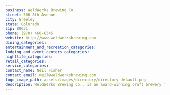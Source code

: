 ```yaml
---
business: WeldWerks Brewing Co.
street: 508 8th Avenue
city: Greeley
state: Colorado
zip: 80631
phone: (970) 460-6345
website: http://www.weldwerksbrewing.com
dining_categories: 
entertainment_and_recreation_categories: 
lodging_and_event_centers_categories: 
nightlife_categories: 
retail_categories: 
service_categories: 
contact_name: Neil Fisher
contact_email: neil@weldwerksbrewing.com
logo_image_path: assets/images/directory/directory-default.png
description: WeldWerks Brewing Co., is an award-winning craft brewery focused on bringing people together over well-crafted, innovative beer. We execute our unique and original product line with the highest quality ingredients, a state-of-the-art brewing system, and the newest brewing practices. Join us in our inviting taproom or out on our large outdoor patio while enjoying a wide selection of craft beer. There is free trivia on Wednesdays, live music on Fridays and Saturdays, and usually food trucks on site on Fridays and Saturdays., Taproom Hours: Monday- Thursday: 2-9 pm, Friday- Satuday: noon- 10 pm; Sunday: 12-7 pm
---
```


